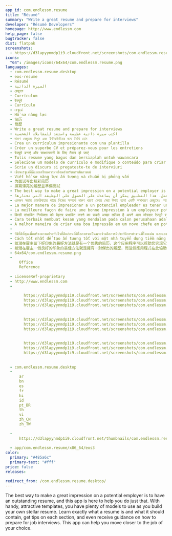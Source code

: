 ```yaml
---
app_id: com.endlessm.resume
title: "Résumé"
summary: "Write a great resume and prepare for interviews"
developer: "Résumé Developers"
homepage: http://www.endlessm.com
help_page: false
bugtracker: false
dist: flatpak
screenshots:
  - https://d3lapyynmdp1i9.cloudfront.net/screenshots/com.endlessm.resume/es/com.endlessm.resume-screenshot1.jpg
icons:
  "64": /images/icons/64x64/com.endlessm.resume.png
languages:
  - com.endlessm.resume.desktop
  - eos-resume
  - Résumé
  - السيرة الذاتية
  - রেজ্যুমে
  - Currículum
  - रेज्यूमे
  - Currículo
  - เรซูเม่
  - Hồ sơ năng lực
  - 简历
  - 簡歷
  - Write a great resume and prepare for interviews
  - اكتب سيرة ذاتية عظيمة واستعد للمقابلات الشخصية
  - দারুণ রেজ্যুমে লিখুন এবং ইন্টারভিউয়ের জন্য তৈরি হোন
  - Crea un currículum impresionante con una plantilla
  - Créer un superbe CV et préparez-vous pour les entretiens
  - रेज्युमे बनाएं और साक्षात्कारों के लिए तैयार हो जाएं
  - Tulis resume yang bagus dan bersiaplah untuk wawancara
  - Selecione um modelo de currículo e modifique o conteúdo para criar em minutos um currículo impressionante com a sua cara.
  - Scrie un discurs si pregateste-te de interviuri
  - เขียนเรซูเม่ที่ดีและเตรียมความพร้อมสำหรับการสัมภาษณ์
  - Viết hồ sơ năng lực ấn tượng và chuẩn bị phỏng vấn
  - 为面试写出精彩简历
  - 撰寫漂亮的履歷並準備面試
  - The best way to make a great impression on a potential employer is to have an outstanding resume, and this app is here to help you do just that. With handy, attractive templates, you have plenty of models to use as you build your own stellar resume. Learn exactly what a resume is and what it should contain, get tips on each section, and even receive guidance on how to prepare for job interviews. This app can help you move closer to the job of your choice.
  - أفضل وسيلة لكسب انطباعا كبيرا من أصحاب العمل المحتملين هو أن يكون لديك سيرة ذاتية مميزة، وتم تصميم هذا التطبيق  لمساعدتك على القيام بذلك تماما. فبوجود مثل هذه القوالب الجذابة في متناول اليد، يكون لديك الكثير من النماذج للإستخدام خلال كتابتك للسيرة الذاتية الخاصة بك بشكل ممتاز. تعلم بالضبط ماهية السيرة الذاتية، وما يجب أن تحتوي، وأحصل على نصائح عن كل جزء بها. كما يمكنك الحصول على توجيهات بشأن كيفية الاستعداد لمقابلات العمل. هذا التطبيق يمكن أن يساعدك على الحصول على الوظيفة التي تختارها.
  - একজন সম্ভাব্য চাকরিদাতার কাছে নিজের সম্পর্কে দারুণ ধারণা দেবার সেরা উপায় হলো একটি অসাধারণ রেজ্যুমে। আর এই এ্যাপটি আপনাকে সেই কাজেই সহায়তা করবে। সহজে ব্যবহার্য, আকর্ষণীয় অনেক টেমপ্লেট থেকে বেছে নেবার মাধ্যমে নিজের রেজ্যুমেটিকে অনায়াসেই চমকপ্রদ করে তুলতে পারবেন। শিখে নিন রেজ্যুমে বলতে ঠিক কী বোঝায়, এবং তাতে কী কী স্থান পাওয়া উচিৎ। প্রতিটি বিভাগ সম্পর্কেই পাবেন পরামর্শ আর সাথে পাবেন চাকরির ইন্টারভিউ প্রস্তুতি সম্পর্কে সহায়িকা। এই এ্যাপ আপনাকে আপনার পছন্দের চাকরিটি পাবার আরো কাছে পৌঁছে দিতে পারবে।
  - La mejor manera de impresionar a un potencial empleador es tener un excelente currículum. En este programa encontrarás plantillas útiles y atractivas para ayudarte a construir tu propio currículum. Aprende exactamente qué es un currículum y lo que debería contener, obtén consejos en cada sección, y recibe recomendaciones para prepararte para entrevistas de trabajo. Este programa te puede ayudar a acercarte más al empleo de tu elección.
  - La meilleure façon de faire une bonne impression à un employeur potentiel est d’avoir un CV excellent, et cette application est là pour vous aider à cela. Avec des modèles pratiques et attractifs, vous aurez des quantités de styles à utiliser pour concevoir votre superbe CV. Apprenez exactement ce qu’est un CV et ce qu’il doit contenir, obtenez des conseils sur chaque section, et recevez même des orientations sur la façon de vous préparer aux entretiens d’embauche. Cette application peut vous aider à vous rapprocher du job dont vous rêvez.
  - किसी संभावित नियोक्ता को बेहतर प्रभावित करने का सबसे अच्छा तरीका है अपने आप जोरदार रेज्यूमे रखना, और यह ऐप आपको इसे बनाने में मदद करेगा। सुविधाजनक, आकर्षक टेम्प्लेट्स से आपको इस्तेमाल के लिए ढेर सारे मॉडल मिलते हैं क्योंकि आप खुद से शानदार रेज्यूमे बनाते हैं। जानें कि रेज्यूमे होता क्या है और इसमें क्या-क्या होने चाहिए, हरेक खंड में सुझाव प्राप्त करें, और यहां तक कि नौकरी के सक्षात्कारों की तैयारी के लिए दिशानिर्देश भी पाएं। यह ऐप आपको अपने पसंद की नौकरी के करीब जाने में मदद कर सकता है।
  - Cara terbaik membuat kesan yang mendalam pada calon perusahaan adalah memiliki resume yang bagus, dan aplikasi ini bertujuan untuk membantu Anda melakukan hal tersebut. Dengan contoh praktis yang menarik, Anda memilih beragam model untuk digunakan saat menyusun daftar riwayat hidup dan pekerjaan Anda. Dapatkan juga kiat pada setiap bagian dan terima panduan cara menyiapkan wawancara kerja. Aplikasi ini dapat membuat Anda semakin dekat dengan pekerjaan idaman Anda.
  - A melhor maneira de criar uma boa impressão em um novo chefe em potencial é ter um currículo de destaque e este programa está aqui para ajudá-lo a conseguir isso. Com modelos convenientes e atrativos, você pode usar diversos exemplos para criar um currículo de causar inveja. Saiba exatamente o que é um currículo e o que ele deve conter, obtenha dicas em cada seção e receba também orientações sobre como se preparar para entrevistas de emprego. Este programa pode ajudá-lo a chegar mais perto do emprego dos seus sonhos.
  - 
  - วิธีที่ดีที่สุดเพื่อสร้างความประทับใจที่ดีแก่คนที่มีโอกาสจะเป็นนายจ้างคือการมีประวัติการทำงานที่โดดเด่น และแอพนี้จะช่วยให้คุณทำได้ ด้วยการใช้งานที่ง่าย แม่แบบที่น่าสนใจ คุณมีรูปแบบการใช้งานที่คุณสร้างเรซูเม่ที่เป็นตัวของคุณเอง เรียนรู้สิ่งที่เรซูเม่และสิ่งที่มันควรจะมีได้รับเคล็ดลับในแต่ละส่วนและยังได้แนะนำเกี่ยวกับวิธีการเตรียมความพร้อมสำหรับการสัมภาษณ์งาน แอพนี้สามารถช่วยให้คุณใกล้ชิดกับงานที่คุณเลือก
  - Cách tốt nhất để tạo ấn tượng tốt với một nhà tuyển dụng tiềm năng chính là có một hồ sơ năng lực thật xuất sắc và ứng dụng này giúp bạn làm điều đó. Với các biểu mẫu tiện dụng và hấp dẫn, bạn có rất nhiều hình mẫu để xây dựng hồ sơ mang đặc trưng riêng cho mình. Tìm hiểu chính xác hồ sơ năng lực là gì và những nội dung cần có, lời khuyên cho mỗi phần và thậm chí được hướng dẫn về cách chuẩn bị phỏng vấn xin việc. Ứng dụng này có thể giúp bạn tiến gần hơn đến công việc mình yêu thích.
  - 给潜在雇主留下好印象的最好方法就是有一个优秀的简历，这个应用程序可以帮助您实现它。在您建立自己优秀简历的时候，我们便捷的、吸引人的模板可以给您足够的参考。一起来学习简历到底是什么，应该包含什么吧，您还可以得到每部分的提示，甚至可以得到面试准备的指导。这个应用程序可以帮您更接近您选择的工作。
  - 給潛在雇主一個良好的印象的最佳方法就是擁有一封傑出的履歷，而這個應用程式在此協助你做到上述事項。當你在製作自己的五星履歷時，使用便利、充滿魅力的範本吧！你有許多模型可供使用。學習履歷到底是什麼、履歷裡要包含些什麼、了解每個部分的訣竅，甚至是接受關於如何準備面試的指導。這款應用程式可以協助你更進一步邁向你想要的工作。
  - 64x64/com.endlessm.resume.png
  - 
      Office
      Reference
    
  - LicenseRef-proprietary
  - http://www.endlessm.com
  - 
      
        https://d3lapyynmdp1i9.cloudfront.net/screenshots/com.endlessm.resume/es/com.endlessm.resume-screenshot1.jpg
        https://d3lapyynmdp1i9.cloudfront.net/screenshots/com.endlessm.resume/pt/com.endlessm.resume-screenshot1.jpg
        https://d3lapyynmdp1i9.cloudfront.net/screenshots/com.endlessm.resume/C/com.endlessm.resume-screenshot1.jpg
      
      
        https://d3lapyynmdp1i9.cloudfront.net/screenshots/com.endlessm.resume/es/com.endlessm.resume-screenshot2.jpg
        https://d3lapyynmdp1i9.cloudfront.net/screenshots/com.endlessm.resume/pt/com.endlessm.resume-screenshot2.jpg
        https://d3lapyynmdp1i9.cloudfront.net/screenshots/com.endlessm.resume/C/com.endlessm.resume-screenshot2.jpg
      
      
        https://d3lapyynmdp1i9.cloudfront.net/screenshots/com.endlessm.resume/es/com.endlessm.resume-screenshot3.jpg
        https://d3lapyynmdp1i9.cloudfront.net/screenshots/com.endlessm.resume/pt/com.endlessm.resume-screenshot3.jpg
        https://d3lapyynmdp1i9.cloudfront.net/screenshots/com.endlessm.resume/C/com.endlessm.resume-screenshot3.jpg
      
    
  - com.endlessm.resume.desktop
  - 
      ar
      bn
      es
      fr
      hi
      id
      pt_BR
      th
      vi
      zh_CN
      zh_TW
    
  - 
      https://d3lapyynmdp1i9.cloudfront.net/thumbnails/com.endlessm.resume/com.endlessm.resume-thumb.jpg
    
  - app/com.endlessm.resume/x86_64/eos3
color:
  primary: "#485a6c"
  primary-text: "#fff"
price: false
releases:

redirect_from: /com.endlessm.resume.desktop/
---
```


<p>The best way to make a great impression on a potential employer is to have an outstanding resume, and this app is here to help you do just that. With handy, attractive templates, you have plenty of models to use as you build your own stellar resume. Learn exactly what a resume is and what it should contain, get tips on each section, and even receive guidance on how to prepare for job interviews. This app can help you move closer to the job of your choice.</p>